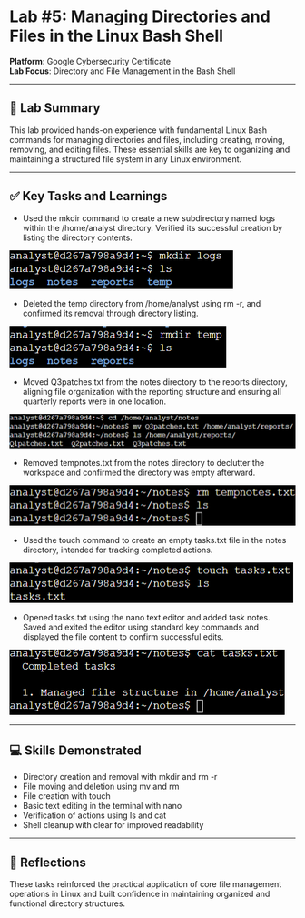 # Lab #5: Managing Directories and Files in the Linux Bash Shell

**Platform**: Google Cybersecurity Certificate  
**Lab Focus**: Directory and File Management in the Bash Shell

---

## 🧠 Lab Summary

This lab provided hands-on experience with fundamental Linux Bash commands for managing directories and files, including creating, moving, removing, and editing files. These essential skills are key to organizing and maintaining a structured file system in any Linux environment.

---

## ✅ Key Tasks and Learnings

- Used the mkdir command to create a new subdirectory named logs within the /home/analyst directory. Verified its successful creation by listing the directory contents.

![Mkdir Command Example](../images/linux_lab5_mkdir.png)

- Deleted the temp directory from /home/analyst using rm -r, and confirmed its removal through directory listing.

![Rm Command Example](../images/linux_lab5_rmdir.png)

- Moved Q3patches.txt from the notes directory to the reports directory, aligning file organization with the reporting structure and ensuring all quarterly reports were in one location.

![Mv Command Example](../images/linux_lab5_mv.png)

- Removed tempnotes.txt from the notes directory to declutter the workspace and confirmed the directory was empty afterward.

![Rm File Example](../images/linux_lab5_rm_file.png)

- Used the touch command to create an empty tasks.txt file in the notes directory, intended for tracking completed actions.

![Touch Command Example](../images/linux_lab5_touch.png)

- Opened tasks.txt using the nano text editor and added task notes. Saved and exited the editor using standard key commands and displayed the file content to confirm successful edits.

![Nano Editor Example](../images/linux_lab5_nano.png)

---

## 💻 Skills Demonstrated

- Directory creation and removal with mkdir and rm -r  
- File moving and deletion using mv and rm  
- File creation with touch  
- Basic text editing in the terminal with nano  
- Verification of actions using ls and cat  
- Shell cleanup with clear for improved readability  

---

## 🔁 Reflections

These tasks reinforced the practical application of core file management operations in Linux and built confidence in maintaining organized and functional directory structures.
